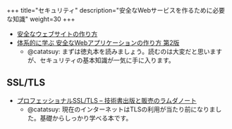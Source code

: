 +++
title="セキュリティ"
description="安全なWebサービスを作るために必要な知識"
weight=30
+++

- [安全なウェブサイトの作り方](https://www.ipa.go.jp/security/vuln/websecurity.html)
- [体系的に学ぶ 安全なWebアプリケーションの作り方 第2版](https://www.sbcr.jp/product/4797393163/)
  - @catatsuy: まずは徳丸本を読みましょう。読むのは大変だと思いますが、セキュリティの基本知識が一気に手に入ります。

## SSL/TLS

- [プロフェッショナルSSL/TLS – 技術書出版と販売のラムダノート](https://www.lambdanote.com/products/tls)
  - @catatsuy: 現在のインターネットはTLSの利用が当たり前になりました。基礎からしっかり学べる本です。
